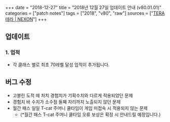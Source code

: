 +++
date = "2018-12-27"
title = "2018년 12월 27일 업데이트 안내 (v80.01.01)"
categories = ["patch notes"]
tags = ["2018", "v80", "raw"]
sources = ["[TERA 테라 | NEXON](http://tera.nexon.com/news/update/view.aspx?n4articlesn=372)"]
+++

## 업데이트

### **1.** 업적
- 각 클래스 별로 최초 70레벨 달성 업적이 추가됩니다.

## 버그 수정

- 고블린 도적 떼 처치 경험치가 기획수치와 다르게 적용되었던 문제
- 경험치 바 수치가 소수점 둘째 자리까지 노출되지 않던 문제
- 월간 패스 일일 T-cat 주머니 쿨타임이 게임 미접속 시 적용되지 않는 문제
  - (*월간 패스 T-cat 주머니 쿨타임 오류 보상은 확정 시 안내드릴 예정입니다.)
